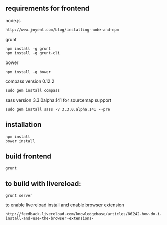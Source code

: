 requirements for frontend
-------------------------


node.js

	http://www.joyent.com/blog/installing-node-and-npm

grunt

	npm install -g grunt
	npm install -g grunt-cli

bower

	npm install -g bower

compass version 0.12.2

	sudo gem install compass

sass version 3.3.0alpha.141 for sourcemap support

	sudo gem install sass -v 3.3.0.alpha.141 --pre


installation
------------

	npm install
	bower install


build frontend
--------------

	grunt



to build with livereload:
-------------------------

	grunt server


to enable livereload install and  enable browser extension 

	http://feedback.livereload.com/knowledgebase/articles/86242-how-do-i-install-and-use-the-browser-extensions-
